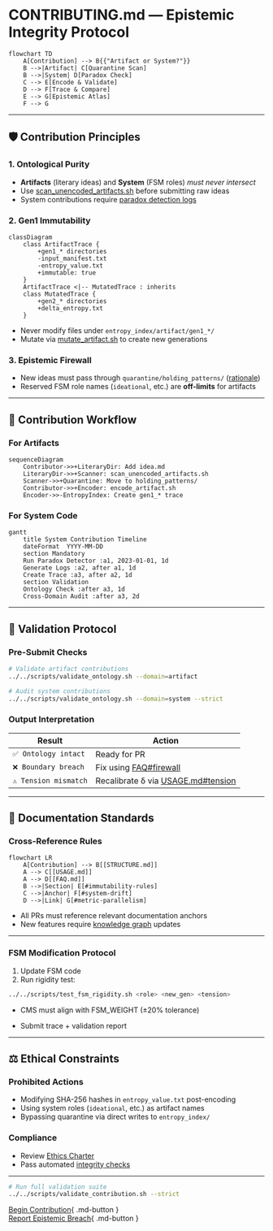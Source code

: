 # CONTRIBUTING.md — Epistemic Integrity Protocol

```mermaid
flowchart TD
    A[Contribution] --> B{{"Artifact or System?"}}
    B -->|Artifact| C[Quarantine Scan]
    B -->|System| D[Paradox Check]
    C --> E[Encode & Validate]
    D --> F[Trace & Compare]
    E --> G[Epistemic Atlas]
    F --> G
```

---

## 🛡️ Contribution Principles

### 1. **Ontological Purity**
- **Artifacts** (literary ideas) and **System** (FSM roles) *must never intersect*  
- Use [scan_unencoded_artifacts.sh](USAGE.md#scan) before submitting raw ideas  
- System contributions require [paradox detection logs](content/specs/dialectical_cores/)  

### 2. **Gen1 Immutability**
```mermaid
classDiagram
    class ArtifactTrace {
        +gen1_* directories
        -input_manifest.txt
        -entropy_value.txt
        +immutable: true
    }
    ArtifactTrace <|-- MutatedTrace : inherits
    class MutatedTrace {
        +gen2_* directories
        +delta_entropy.txt
    }
```
- Never modify files under `entropy_index/artifact/gen1_*/`  
- Mutate via [mutate_artifact.sh](USAGE.md#mutation) to create new generations  

### 3. **Epistemic Firewall**
- New ideas must pass through `quarantine/holding_patterns/` ([rationale](FAQ.md#quarantine))  
- Reserved FSM role names (`ideational`, etc.) are **off-limits** for artifacts  

---

## 🧩 Contribution Workflow

### For Artifacts
```mermaid
sequenceDiagram
    Contributor->>+LiteraryDir: Add idea.md
    LiteraryDir->>+Scanner: scan_unencoded_artifacts.sh
    Scanner->>+Quarantine: Move to holding_patterns/
    Contributor->>+Encoder: encode_artifact.sh
    Encoder->>-EntropyIndex: Create gen1_* trace
```

### For System Code
```mermaid
gantt
    title System Contribution Timeline
    dateFormat  YYYY-MM-DD
    section Mandatory
    Run Paradox Detector :a1, 2023-01-01, 1d
    Generate Logs :a2, after a1, 1d
    Create Trace :a3, after a2, 1d
    section Validation
    Ontology Check :after a3, 1d
    Cross-Domain Audit :after a3, 2d
```

---

## 🚨 Validation Protocol

### Pre-Submit Checks
```bash
# Validate artifact contributions
../../scripts/validate_ontology.sh --domain=artifact

# Audit system contributions
../../scripts/validate_ontology.sh --domain=system --strict
```

### Output Interpretation
| Result              | Action                               |
|---------------------|--------------------------------------|
| `✅ Ontology intact` | Ready for PR                         |
| `❌ Boundary breach` | Fix using [FAQ#firewall](FAQ.md#firewall-analogy) |
| `⚠️ Tension mismatch` | Recalibrate δ via [USAGE.md#tension](USAGE.md#artifact-encoding) |

---

## 📜 Documentation Standards

### Cross-Reference Rules
```mermaid
flowchart LR
    A[Contribution] --> B[[STRUCTURE.md]]
    A --> C[[USAGE.md]]
    A --> D[[FAQ.md]]
    B -->|Section| E[#immutability-rules]
    C -->|Anchor| F[#system-drift]
    D -->|Link| G[#metric-parallelism]
```
- All PRs must reference relevant documentation anchors  
- New features require [knowledge graph](OVERVIEW.md) updates  

---
### FSM Modification Protocol
1. Update FSM code  
2. Run rigidity test:  
```bash
../../scripts/test_fsm_rigidity.sh <role> <new_gen> <tension>
```
- CMS must align with FSM_WEIGHT (±20% tolerance)

- Submit trace + validation report




---
## ⚖️ Ethical Constraints

### Prohibited Actions
- Modifying SHA-256 hashes in `entropy_value.txt` post-encoding  
- Using system roles (`ideational`, etc.) as artifact names  
- Bypassing quarantine via direct writes to `entropy_index/`  

### Compliance
- Review [Ethics Charter](ETHICS.md)  
- Pass automated [integrity checks](scripts/validate_ethics.sh)  

---

```bash
# Run full validation suite
../../scripts/validate_contribution.sh --strict
```

[Begin Contribution](USAGE.md#quickstart){ .md-button }  
[Report Epistemic Breach](content/specs/ETHICS.md#reporting){ .md-button }  
